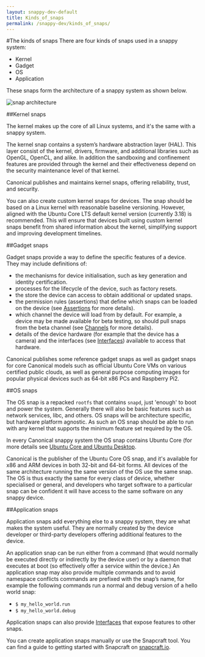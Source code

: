 ```yaml
---
layout: snappy-dev-default
title: Kinds_of_snaps
permalink: /snappy-dev/kinds_of_snaps/
---
```

#The kinds of snaps
There are four kinds of snaps used in a snappy system:

 - Kernel
 - Gadget
 - OS
 - Application

These snaps form the architecture of a snappy system as shown below.

![snap architecture](https://github.com/CanonicalLtd/snappy-docs/blob/master/media/snap_architecture.png)

##Kernel snaps

The kernel makes up the core of all Linux systems, and it's the same with a snappy system.

The kernel snap contains a system’s hardware abstraction layer (HAL). This layer  consist of the kernel, drivers, firmware, and additional libraries such as OpenGL, OpenCL, and alike. In addition the sandboxing and confinement features are provided through the kernel and their effectiveness depend on the security maintenance level of that kernel.

Canonical publishes and maintains kernel snaps, offering reliability, trust, and security. 

You can also create custom kernel snaps for devices. The snap should be based on a Linux kernel with reasonable baseline versioning. However, aligned with the Ubuntu Core LTS default kernel version (currently 3.18) is recommended. This will ensure that devices built using custom kernel snaps benefit from shared information about the kernel, simplifying support and improving development timelines.

##Gadget snaps

Gadget snaps provide a way to define the specific features of a device. They may include definitions of:

- the mechanisms for device initialisation, such as key generation and identity certification.
- processes for the lifecycle of the device, such as factory resets.
- the store the device can access to obtain additional or updated snaps.
- the permission rules (assertions) that define which snaps can be loaded on the device (see [Assertions](assertions "Assertions") for more details).
- which channel the device will load from by default. For example, a device may be made available for beta testing, so should pull snaps from the beta channel (see [Channels](manage_device_channels "Channels") for more details).
- details of the device hardware (for example that the device has a camera) and the interfaces (see [Interfaces](interfaces "Interfaces")) available to access that hardware.

Canonical publishes some reference gadget snaps as well as gadget snaps for core Canonical models such as official Ubuntu Core VMs on various certified public clouds, as well as general purpose computing images for popular physical devices such as 64-bit x86 PCs and Raspberry Pi2.

##OS snaps

The OS snap is a repacked `rootfs` that contains `snapd`, just 'enough' to boot and power the system. Generally there will also be basic features such as network services, libc, and others. OS snaps will be architecture specific, but hardware platform agnostic. As such an OS snap should be able to run with any kernel that supports the minimum feature set required by the OS.

In every Canonical snappy system the OS snap contains Ubuntu Core (for more details see [Ubuntu Core and Ubuntu Desktop](ubuntu_core_desktop "Ubuntu Core and Ubuntu Desktop").

Canonical is the publisher of the Ubuntu Core OS snap, and it's available for x86 and ARM devices in both 32-bit and 64-bit forms. All devices of the same architecture running the same version of the OS use the same snap. The OS is thus exactly the same for every class of device, whether specialised or general, and developers who target software to a particular snap can be confident it will have access to the same software on any snappy device.

##Application snaps

Application snaps add everything else to a snappy system, they are what makes the system useful. They are normally created by the device developer or third-party developers offering additional features to the device.

An application snap can be run either from a command (that would normally be executed directly or indirectly by the device user) or by a daemon that executes at boot (so effectively offer a service within the device.) An application snap may also provide multiple commands and to avoid namespace conflicts commands are prefixed with the snap’s name, for example the following commands run a normal and debug version of a hello world snap:

- `$ my_hello_world.run`
- `$ my_hello_world.debug`

Application snaps can also provide [Interfaces](interfaces "Interfaces") that expose features to other snaps.

You can create application snaps manually or use the Snapcraft tool. You can find a guide to getting started with Snapcraft on [snapcraft.io](http://snapcraft.io/create/ "snapcraft.io").
